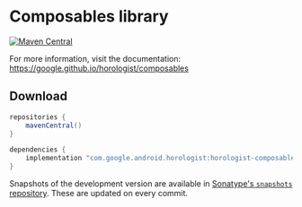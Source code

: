 # Composables library

[![Maven Central](https://img.shields.io/maven-central/v/com.google.android.horologist/horologist-composables)](https://search.maven.org/search?q=g:com.google.android.horologist)

For more information, visit the documentation: https://google.github.io/horologist/composables

## Download

```groovy
repositories {
    mavenCentral()
}

dependencies {
    implementation "com.google.android.horologist:horologist-composables:<version>"
}
```

Snapshots of the development version are available in [Sonatype's `snapshots` repository][snap]. These are updated on every commit.

[snap]: https://oss.sonatype.org/content/repositories/snapshots/com/google/android/horologist/horologist-composables/
